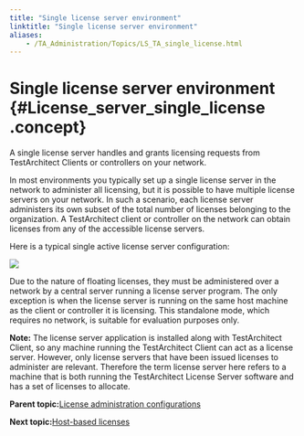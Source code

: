 ```yaml
--- 
title: "Single license server environment"
linktitle: "Single license server environment"
aliases: 
    - /TA_Administration/Topics/LS_TA_single_license.html
---
```

# Single license server environment {#License_server_single_license .concept}

A single license server handles and grants licensing requests from TestArchitect Clients or controllers on your network.

In most environments you typically set up a single license server in the network to administer all licensing, but it is possible to have multiple license servers on your network. In such a scenario, each license server administers its own subset of the total number of licenses belonging to the organization. A TestArchitect client or controller on the network can obtain licenses from any of the accessible license servers.

Here is a typical single active license server configuration:

![](../Images/licenseserver_2.png)

Due to the nature of floating licenses, they must be administered over a network by a central server running a license server program. The only exception is when the license server is running on the same host machine as the client or controller it is licensing. This standalone mode, which requires no network, is suitable for evaluation purposes only.

**Note:** The license server application is installed along with TestArchitect Client, so any machine running the TestArchitect Client can act as a license server. However, only license servers that have been issued licenses to administer are relevant. Therefore the term license server here refers to a machine that is both running the TestArchitect License Server software and has a set of licenses to allocate.

**Parent topic:**[License administration configurations](../../TA_Administration/Topics/LS_TA_admin_config.html)

**Next topic:**[Host-based licenses](../../TA_Administration/Topics/LS_TA_host_based_license.html)

